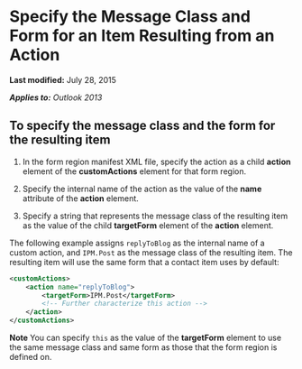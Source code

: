 
# Specify the Message Class and Form for an Item Resulting from an Action

 **Last modified:** July 28, 2015

 _**Applies to:** Outlook 2013_

## To specify the message class and the form for the resulting item


1. In the form region manifest XML file, specify the action as a child  **action** element of the **customActions** element for that form region.
    
2. Specify the internal name of the action as the value of the  **name** attribute of the **action** element.
    
3. Specify a string that represents the message class of the resulting item as the value of the child  **targetForm** element of the **action** element.
    
The following example assigns  `replyToBlog` as the internal name of a custom action, and `IPM.Post` as the message class of the resulting item. The resulting item will use the same form that a contact item uses by default:


```XML
<customActions>
    <action name="replyToBlog">
        <targetForm>IPM.Post</targetForm>
        <!-- Further characterize this action -->
    </action>
</customActions>
```


 **Note**  You can specify  `this` as the value of the **targetForm** element to use the same message class and same form as those that the form region is defined on.

